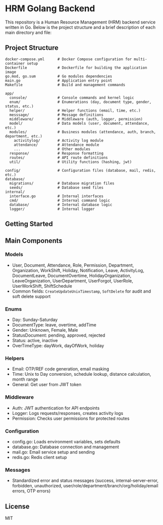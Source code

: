 # HRM Golang Backend

This repository is a Human Resource Management (HRM) backend service written in Go. Below is the project structure and a brief description of each main directory and file:

## Project Structure

```
docker-compose.yml      # Docker Compose configuration for multi-container setup
Dockerfile              # Dockerfile for building the application image
go.mod, go.sum          # Go modules dependencies
main.go                 # Application entry point
Makefile                # Build and management commands

app/
  console/              # Console commands and kernel logic
  enum/                 # Enumerations (day, document type, gender, status, etc.)
  helper/               # Helper functions (email, time, etc.)
  messsage/             # Message definitions
  middleware/           # Middleware (auth, logger, permission)
  model/                # Data models (user, document, attendance, etc.)
  modules/              # Business modules (attendance, auth, branch, department, etc.)
    activitylog/        # Activity log module
    attendance/         # Attendance module
    ...                 # Other modules
  response/             # Response formatting
  routes/               # API route definitions
  util/                 # Utility functions (hashing, jwt)

config/                 # Configuration files (database, mail, redis, etc.)
database/
  migrations/           # Database migration files
  seeds/                # Database seed files
internal/
  interface.go          # Internal interfaces
  cmd/                  # Internal command logic
  database/             # Internal database logic
  logger/               # Internal logger
```

## Getting Started

## Main Components

### Models

- User, Document, Attendance, Role, Permission, Department, Organization, WorkShift, Holiday, Notification, Leave, ActivityLog, DocumentLeave, DocumentOvertime, HolidayOrganization, LeaveOrganization, UserDepartment, UserForgot, UserRole, UserWorkShift, ShiftSchedule
- Common fields: `CreateUpdateUnixTimestamp`, `SoftDelete` for audit and soft delete support

### Enums

- Day: Sunday-Saturday
- DocumentType: leave, overtime, addTime
- Gender: Unknown, Female, Male
- StatusDocument: pending, approved, rejected
- Status: active, inactive
- OverTimeType: dayWork, dayOfWork, holiday

### Helpers

- Email: OTP/REF code generation, email masking
- Time: Unix to Day conversion, schedule lookup, distance calculation, month range
- General: Get user from JWT token

### Middleware

- Auth: JWT authentication for API endpoints
- Logger: Logs requests/responses, creates activity logs
- Permission: Checks user permissions for protected routes

### Configuration

- config.go: Loads environment variables, sets defaults
- database.go: Database connection and management
- mail.go: Email service setup and sending
- redis.go: Redis client setup

### Messages

- Standardized error and status messages (success, internal-server-error, forbidden, unauthorized, user/role/department/branch/org/holiday/email errors, OTP errors)

## License

MIT
